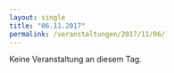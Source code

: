 ```yaml
---
layout: single
title: "06.11.2017"
permalink: /veranstaltungen/2017/11/06/
---
```


Keine Veranstaltung an diesem Tag.
